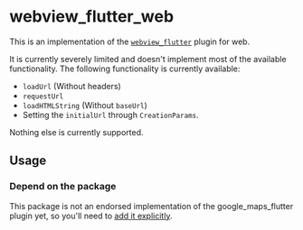 # webview\_flutter\_web

This is an implementation of the [`webview_flutter`](https://pub.dev/packages/webview_flutter) plugin for web.

It is currently severely limited and doesn't implement most of the available functionality.
The following functionality is currently available:

- `loadUrl` (Without headers)
- `requestUrl`
- `loadHTMLString` (Without `baseUrl`)
- Setting the `initialUrl` through `CreationParams`.

Nothing else is currently supported.

## Usage

### Depend on the package

This package is not an endorsed implementation of the google_maps_flutter plugin yet, so you'll need to
[add it explicitly](https://pub.dev/packages/webview_flutter_web/install).